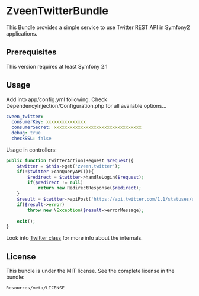 ZveenTwitterBundle
=================

This Bundle provides a simple service to use Twitter REST API in Symfony2 applications.

Prerequisites
-------------

This version requires at least Symfony 2.1


Usage
-------------
Add into app/config.yml following. Check DependencyInjection/Configuration.php for all available options...

```yml
zveen_twitter:
  consumerKey: xxxxxxxxxxxxxxx
  consumerSecret: xxxxxxxxxxxxxxxxxxxxxxxxxxxxxxxxx
  debug: true
  checkSSL: false
```

Usage in controllers:

```php
public function twitterAction(Request $request){  
    $twitter = $this->get('zveen.twitter');
    if(!$twitter->canQueryAPI()){
        $redirect = $twitter->handleLogin($request);
        if($redirect != null)
            return new RedirectResponse($redirect);
    }
    $result = $twitter->apiPost('https://api.twitter.com/1.1/statuses/update.json', array('status' => 'qwerqwerqw'));
    if($result->error)
        throw new \Exception($result->errorMessage);
   
    exit();
}
```

Look into [Twitter class](https://github.com/Zveen/TwitterBundle/blob/master/Services/Twitter.php) for more info about the internals.


License
-------

This bundle is under the MIT license. See the complete license in the bundle:

    Resources/meta/LICENSE

